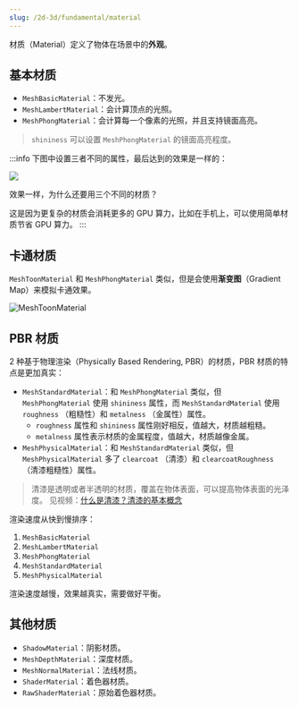 ```yaml
---
slug: /2d-3d/fundamental/material
---
```


材质（Material）定义了物体在场景中的**外观**。

## 基本材质

- `MeshBasicMaterial`：不发光。
- `MeshLambertMaterial`：会计算顶点的光照。
- `MeshPhongMaterial`：会计算每一个像素的光照，并且支持镜面高亮。
> `shininess` 可以设置 `MeshPhongMaterial` 的镜面高亮程度。

:::info
下图中设置三者不同的属性，最后达到的效果是一样的：

![](https://img.wukaipeng.com//2025/05/05-164500-do2XA6-image-20250505164500259.png)

效果一样，为什么还要用三个不同的材质？

这是因为更复杂的材质会消耗更多的 GPU 算力，比如在手机上，可以使用简单材质节省 GPU 算力。
:::

## 卡通材质

`MeshToonMaterial` 和 `MeshPhongMaterial` 类似，但是会使用**渐变图**（Gradient Map）来模拟卡通效果。

![MeshToonMaterial](https://img.wukaipeng.com//2025/05/05-165021-tWBBD1-image-20250505165021513.png)

## PBR 材质

2 种基于物理渲染（Physically Based Rendering, PBR）的材质，PBR 材质的特点是更加真实：

- `MeshStandardMaterial`：和 `MeshPhongMaterial` 类似，但 `MeshPhongMaterial` 使用 `shininess` 属性，而 `MeshStandardMaterial` 使用 `roughness` （粗糙性）和 `metalness` （金属性）属性。
  - `roughness` 属性和 `shininess` 属性刚好相反，值越大，材质越粗糙。
  - `metalness` 属性表示材质的金属程度，值越大，材质越像金属。
- `MeshPhysicalMaterial`：和 `MeshStandardMaterial` 类似，但 `MeshPhysicalMaterial` 多了 `clearcoat` （清漆）和 `clearcoatRoughness` （清漆粗糙性）属性。
> 清漆是透明或者半透明的材质，覆盖在物体表面，可以提高物体表面的光泽度。
> 见视频：[什么是清漆？清漆的基本概念](https://www.bilibili.com/video/BV1iUCNYoErW)


渲染速度从快到慢排序：

1. `MeshBasicMaterial`
2. `MeshLambertMaterial`
3. `MeshPhongMaterial`
4. `MeshStandardMaterial`
5. `MeshPhysicalMaterial`

渲染速度越慢，效果越真实，需要做好平衡。

## 其他材质

- `ShadowMaterial`：阴影材质。
- `MeshDepthMaterial`：深度材质。
- `MeshNormalMaterial`：法线材质。
- `ShaderMaterial`：着色器材质。
- `RawShaderMaterial`：原始着色器材质。
